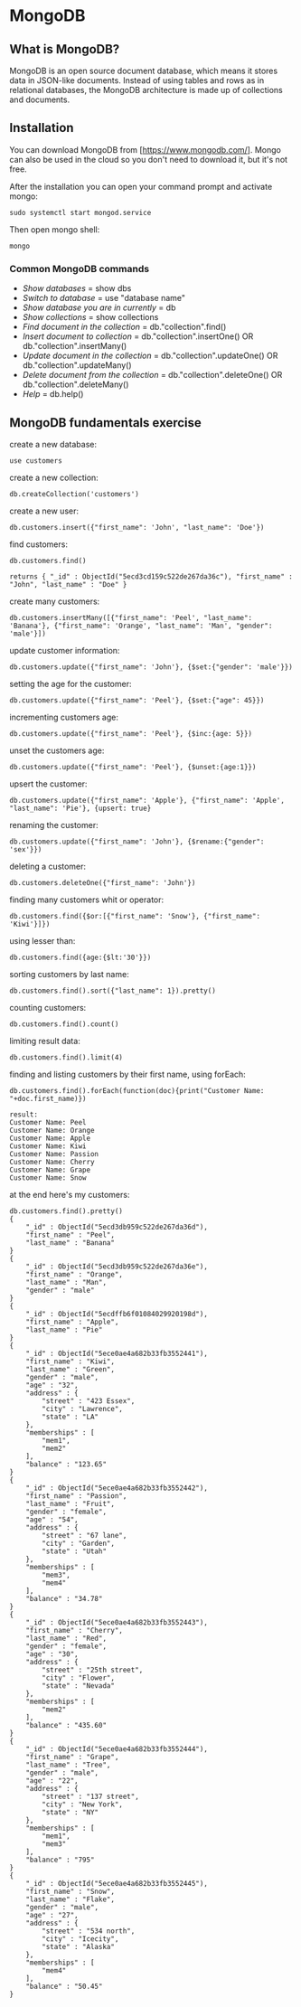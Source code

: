 # MongoDB

## What is MongoDB?

MongoDB is an open source document database, which means it stores data in JSON-like documents. Instead of using tables and rows as in relational databases, the MongoDB architecture is made up of collections and documents. 

## Installation

You can download MongoDB from [https://www.mongodb.com/]. Mongo can also be used in the cloud so you don't need to download it, but it's not free. 

After the installation you can open your command prompt and activate mongo:
```
sudo systemctl start mongod.service
```
Then open mongo shell:
```
mongo
```
### Common MongoDB commands
* *Show databases* = show dbs
* *Switch to database* = use "database name"
* *Show database you are in currently* = db
* *Show collections* = show collections
* *Find document in the collection* = db."collection".find()
* *Insert document to collection* = db."collection".insertOne() OR db."collection".insertMany()
* *Update document in the collection* = db."collection".updateOne() OR db."collection".updateMany()
* *Delete document from the collection* = db."collection".deleteOne() OR db."collection".deleteMany()
* *Help* = db.help()

## MongoDB fundamentals exercise

create a new database: 
```
use customers
```
create a new collection:
```
db.createCollection('customers')
```
create a new user: 
```
db.customers.insert({"first_name": 'John', "last_name": 'Doe'})
```
find customers: 
```
db.customers.find() 

returns { "_id" : ObjectId("5ecd3cd159c522de267da36c"), "first_name" : "John", "last_name" : "Doe" }
```
create many customers: 
```
db.customers.insertMany([{"first_name": 'Peel', "last_name": 'Banana'}, {"first_name": 'Orange', "last_name": 'Man', "gender": 'male'}])
```

update customer information: 
```
db.customers.update({"first_name": 'John'}, {$set:{"gender": 'male'}})
```
setting the age for the customer:
```
db.customers.update({"first_name": 'Peel'}, {$set:{"age": 45}})
```
incrementing customers age:
```
db.customers.update({"first_name": 'Peel'}, {$inc:{age: 5}})
```
unset the customers age:
```
db.customers.update({"first_name": 'Peel'}, {$unset:{age:1}})
```
upsert the customer:
```
db.customers.update({"first_name": 'Apple'}, {"first_name": 'Apple', "last_name": 'Pie'}, {upsert: true}
```
renaming the customer:
```
db.customers.update({"first_name": 'John'}, {$rename:{"gender": 'sex'}})
```
deleting a customer:
```
db.customers.deleteOne({"first_name": 'John'})
```
finding many customers whit or operator:
```
db.customers.find({$or:[{"first_name": 'Snow'}, {"first_name": 'Kiwi'}]})
```
using lesser than:
```
db.customers.find({age:{$lt:'30'}})
```
sorting customers by last name:
```
db.customers.find().sort({"last_name": 1}).pretty()
```
counting customers:
```
db.customers.find().count()
```
limiting result data:
```
db.customers.find().limit(4)
```
finding and listing customers by their first name, using forEach:
```
db.customers.find().forEach(function(doc){print("Customer Name: "+doc.first_name)})

result:
Customer Name: Peel
Customer Name: Orange
Customer Name: Apple
Customer Name: Kiwi
Customer Name: Passion
Customer Name: Cherry
Customer Name: Grape
Customer Name: Snow
```
at the end here's my customers:
```
db.customers.find().pretty()
{
	"_id" : ObjectId("5ecd3db959c522de267da36d"),
	"first_name" : "Peel",
	"last_name" : "Banana"
}
{
	"_id" : ObjectId("5ecd3db959c522de267da36e"),
	"first_name" : "Orange",
	"last_name" : "Man",
	"gender" : "male"
}
{
	"_id" : ObjectId("5ecdffb6f01084029920198d"),
	"first_name" : "Apple",
	"last_name" : "Pie"
}
{
	"_id" : ObjectId("5ece0ae4a682b33fb3552441"),
	"first_name" : "Kiwi",
	"last_name" : "Green",
	"gender" : "male",
	"age" : "32",
	"address" : {
		"street" : "423 Essex",
		"city" : "Lawrence",
		"state" : "LA"
	},
	"memberships" : [
		"mem1",
		"mem2"
	],
	"balance" : "123.65"
}
{
	"_id" : ObjectId("5ece0ae4a682b33fb3552442"),
	"first_name" : "Passion",
	"last_name" : "Fruit",
	"gender" : "female",
	"age" : "54",
	"address" : {
		"street" : "67 lane",
		"city" : "Garden",
		"state" : "Utah"
	},
	"memberships" : [
		"mem3",
		"mem4"
	],
	"balance" : "34.78"
}
{
	"_id" : ObjectId("5ece0ae4a682b33fb3552443"),
	"first_name" : "Cherry",
	"last_name" : "Red",
	"gender" : "female",
	"age" : "30",
	"address" : {
		"street" : "25th street",
		"city" : "Flower",
		"state" : "Nevada"
	},
	"memberships" : [
		"mem2"
	],
	"balance" : "435.60"
}
{
	"_id" : ObjectId("5ece0ae4a682b33fb3552444"),
	"first_name" : "Grape",
	"last_name" : "Tree",
	"gender" : "male",
	"age" : "22",
	"address" : {
		"street" : "137 street",
		"city" : "New York",
		"state" : "NY"
	},
	"memberships" : [
		"mem1",
		"mem3"
	],
	"balance" : "795"
}
{
	"_id" : ObjectId("5ece0ae4a682b33fb3552445"),
	"first_name" : "Snow",
	"last_name" : "Flake",
	"gender" : "male",
	"age" : "27",
	"address" : {
		"street" : "534 north",
		"city" : "Icecity",
		"state" : "Alaska"
	},
	"memberships" : [
		"mem4"
	],
	"balance" : "50.45"
}

```


